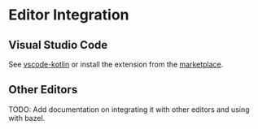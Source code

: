 # Editor Integration

## Visual Studio Code
See [vscode-kotlin](https://github.com/fwcd/vscode-kotlin) or install the extension from the [marketplace](https://marketplace.visualstudio.com/items?itemName=fwcd.kotlin).

## Other Editors
TODO: Add documentation on integrating it with other editors and using with bazel.
